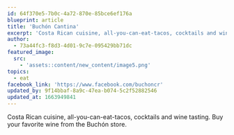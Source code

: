 ```yaml
---
id: 64f370e5-7b0c-4a72-870e-85bce6ef176a
blueprint: article
title: 'Buchón Cantina'
excerpt: 'Costa Rican cuisine, all-you-can-eat-tacos, cocktails and wine tasting.'
author:
  - 73a44fc3-f8d3-4d01-9c7e-095429bb71dc
featured_image:
  src:
    - 'assets::content/new_content/image5.png'
topics:
  - eat
facebook_link: 'https://www.facebook.com/buchoncr'
updated_by: 9f14bbaf-8a9c-47ea-b074-5c2f52882546
updated_at: 1663949841
---
```

Costa Rican cuisine, all-you-can-eat-tacos, cocktails and wine tasting.
Buy your favorite wine from the Buchón store.